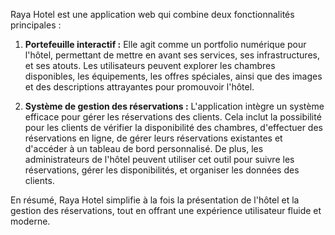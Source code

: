 Raya Hotel est une application web qui combine deux fonctionnalités principales :  

1. **Portefeuille interactif :** Elle agit comme un portfolio numérique pour l'hôtel, permettant de mettre en avant ses services, ses infrastructures, et ses atouts. Les utilisateurs peuvent explorer les chambres disponibles, les équipements, les offres spéciales, ainsi que des images et des descriptions attrayantes pour promouvoir l'hôtel.  

2. **Système de gestion des réservations :** L'application intègre un système efficace pour gérer les réservations des clients. Cela inclut la possibilité pour les clients de vérifier la disponibilité des chambres, d'effectuer des réservations en ligne, de gérer leurs réservations existantes et d'accéder à un tableau de bord personnalisé. De plus, les administrateurs de l'hôtel peuvent utiliser cet outil pour suivre les réservations, gérer les disponibilités, et organiser les données des clients.  

En résumé, Raya Hotel simplifie à la fois la présentation de l'hôtel et la gestion des réservations, tout en offrant une expérience utilisateur fluide et moderne.
